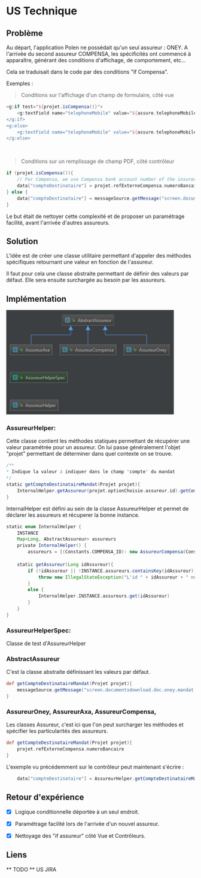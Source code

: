 # US Technique

## Problème
Au départ, l'application Polen ne possédait qu'un seul assureur : ONEY.
A l'arrivée du second assureur COMPENSA, les spécificités ont commencé à apparaître, générant des conditions d'affichage, de comportement, etc...

Cela se traduisait dans le code par des conditions "If Compensa".

Exemples :

>Conditions sur l'affichage d'un champ de formulaire, côté vue
```groovy
<g:if test="${projet.isCompensa()}">
    <g:textField name="telephoneMobile" value="${assure.telephoneMobile}" minlength="9" maxlength="9" placeholder="${message(code: 'screen.insuredperson.telephonemobile')} *"/>
</g:if>
<g:else>
    <g:textField name="telephoneMobile" value="${assure.telephoneMobile}" placeholder="${message(code: 'screen.insuredperson.telephonemobile')} *"/>
</g:else>
```
<br>

>Conditions sur un remplissage de champ PDF, côté contrôleur
```groovy
if (projet.isCompensa()){
    // For Compensa, we use Compensa bank account number of the insured
    data["compteDestinataire"] = projet.refExterneCompensa.numeroBancaire
} else {
    data["compteDestinataire"] = messageSource.getMessage("screen.documentsdownload.doc.oney.mandat.compteDestinataire", null, locale)
}
```

Le but était de nettoyer cette complexité et de proposer un paramétrage facilité, avant l'arrivée d'autres assureurs.

## Solution
L'idée est de créer une classe utilitaire permettant d'appeler des méthodes spécifiques retournant une valeur en fonction de l'assureur.

Il faut pour cela une classe abstraite permettant de définir des valeurs par défaut. Elle sera ensuite surchargée au besoin par les assureurs.

## Implémentation

![Diagramme](/images/Diagramme.PNG)

### AssureurHelper:
Cette classe contient les méthodes statiques permettant de récupérer une valeur paramétrée pour un assureur. On lui passe généralement l'objet "projet" permettant de déterminer dans quel contexte on se trouve.

```groovy
/**
* Indique la valeur à indiquer dans le champ "compte" du mandat
*/
static getCompteDestinataireMandat(Projet projet){
    InternalHelper.getAssureur(projet.optionChoisie.assureur.id).getCompteDestinataireMandat(projet)
}
```

InternalHelper est défini au sein de la classe AssureurHelper et permet de déclarer les assureurs et récuperer la bonne instance.

```groovy
static enum InternalHelper {
    INSTANCE
    Map<Long, AbstractAssureur> assureurs
    private InternalHelper() {
        assureurs = [(Constants.COMPENSA_ID): new AssureurCompensa(Constants.ONEY_INSURANCE_ID): new AssureurOney(Constants.ONEY_LIFE_ID): new AssureurOney(), (Constants.AXA_Inew AssureurAxa()]
    
    static getAssureur(Long idAssureur){
        if (!idAssureur || !INSTANCE.assureurs.containsKey(idAssureur)){
            throw new IllegalStateException("L'id " + idAssureur + " null ou non configuré dans la liste des assureurs (claInternalHelper)")
        }
        else {
            InternalHelper.INSTANCE.assureurs.get(idAssureur)
        }
    }
}
```

### AssureurHelperSpec:
Classe de test d'AssureurHelper

### AbstractAssureur
C'est la classe abstraite définissant les valeurs par défaut.
```groovy
def getCompteDestinataireMandat(Projet projet){
    messageSource.getMessage("screen.documentsdownload.doc.oney.mandat.compteDestinataire", null, LocaleContextHolder.getLocale())
}
```

### AssureurOney, AssureurAxa, AssureurCompensa, 
Les classes Assureur, c'est ici que l'on peut surcharger les méthodes et spécifier les particularités des assureurs.
```groovy
def getCompteDestinataireMandat(Projet projet){
    projet.refExterneCompensa.numeroBancaire
}
```

L'exemple vu précédemment sur le contrôleur peut maintenant s'écrire :

```groovy
    data["compteDestinataire"] = AssureurHelper.getCompteDestinataireMandat(projet);
```

## Retour d'expérience

- [x] Logique conditionnelle déportée à un seul endroit.

- [x] Paramétrage facilité lors de l'arrivée d'un nouvel assureur.

- [x] Nettoyage des "if assureur" côté Vue et Contrôleurs.

 ## Liens
** TODO ** US JIRA
